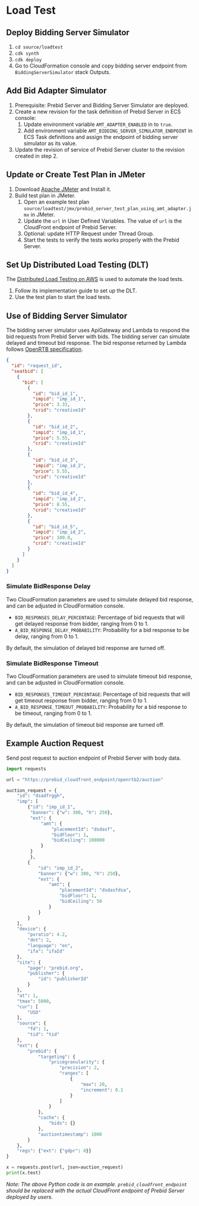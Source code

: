 # Load Test

## Deploy Bidding Server Simulator
1. `cd source/loadtest`
2. `cdk synth`
3. `cdk deploy`
4. Go to CloudFormation console and copy bidding server endpoint from `BiddingServerSimulator` stack Outputs.

## Add Bid Adapter Simulator
1. Prerequisite: Prebid Server and Bidding Server Simulator are deployed. 
2. Create a new revision for the task definition of Prebid Server in ECS console: 
   1. Update environment variable `AMT_ADAPTER_ENABLED` in  to `true`. 
   2. Add environment variable `AMT_BIDDING_SERVER_SIMULATOR_ENDPOINT` in ECS Task definitions and
      assign the endpoint of bidding server simulator as its value.
3. Update the revision of service of Prebid Server cluster to the revision created in step 2.

## Update or Create Test Plan in JMeter
1. Download [Apache JMeter](https://jmeter.apache.org/download_jmeter.cgi) and Install it.
2. Build test plan in JMeter. 
   1. Open an example test plan `source/loadtest/jmx/prebid_server_test_plan_using_amt_adapter.jmx` in JMeter. 
   2. Update the `url` in User Defined Variables. The value of `url` is the CloudFront endpoint of Prebid Server. 
   3. Optional: update HTTP Request under Thread Group. 
   4. Start the tests to verify the tests works properly with the Prebid Server.  

## Set Up Distributed Load Testing (DLT)
The [Distributed Load Testing on AWS](https://aws.amazon.com/solutions/implementations/distributed-load-testing-on-aws/) 
is used to automate the load tests. 
1. Follow its implementation guide to set up the DLT.
2. Use the test plan to start the load tests. 


## Use of Bidding Server Simulator
The bidding server simulator uses ApiGateway and Lambda to respond the bid requests from Prebid Server with bids.
The bidding server can simulate delayed and timeout bid response. 
The bid response returned by Lambda follows [OpenRTB specification](https://www.iab.com/wp-content/uploads/2016/03/OpenRTB-API-Specification-Version-2-5-FINAL.pdf#page=32).
```json
{
  "id": "request_id",
  "seatbid": [
    {
      "bid": [
        {
          "id": "bid_id_1",
          "impid": "imp_id_1",
          "price": 3.33,
          "crid": "creativeId"
        },
        {
          "id": "bid_id_2",
          "impid": "imp_id_1",
          "price": 5.55,
          "crid": "creativeId"
        },
        {
          "id": "bid_id_3",
          "impid": "imp_id_2",
          "price": 5.55,
          "crid": "creativeId"
        },
        {
          "id": "bid_id_4",
          "impid": "imp_id_2",
          "price": 8.55,
          "crid": "creativeId"
        },
        {
          "id": "bid_id_5",
          "impid": "imp_id_2",
          "price": 100.0,
          "crid": "creativeId"
        }
      ]
    }
  ]
}
```
### Simulate BidResponse Delay
Two CloudFormation parameters are used to simulate delayed bid response, and can be adjusted in CloudFormation console.
* `BID_RESPONSES_DELAY_PERCENTAGE`: Percentage of bid requests that will get delayed response from bidder, ranging from 0 to 1. 
* `A_BID_RESPONSE_DELAY_PROBABILITY`: Probability for a bid response to be delay, ranging from 0 to 1.

By default, the simulation of delayed bid response are turned off. 

### Simulate BidResponse Timeout
Two CloudFormation parameters are used to simulate timeout bid response, and can be adjusted in CloudFormation console.
* `BID_RESPONSES_TIMEOUT_PERCENTAGE`: Percentage of bid requests that will get timeout response from bidder, ranging from 0 to 1. 
* `A_BID_RESPONSE_TIMEOUT_PROBABILITY`: Probability for a bid response to be timeout, ranging from 0 to 1.

By default, the simulation of timeout bid response are turned off. 

## Example Auction Request
Send post request to auction endpoint of Prebid Server with body data. 
```python
import requests

url = "https://prebid_cloudfront_endpoint/openrtb2/auction"

auction_request = {
    "id": "dsadfrggh",
    "imp": [
        {"id": "imp_id_1",
         "banner": {"w": 300, "h": 250},
         "ext": {
             "amt": {
                 "placementId": "dsdasf",
                 "bidFloor": 1,
                 "bidCeiling": 100000
             }
         }
         },
        {
            "id": "imp_id_2",
            "banner": {"w": 300, "h": 250},
            "ext": {
                "amt": {
                    "placementId": "dsdasfdsa",
                    "bidFloor": 1,
                    "bidCeiling": 50
                }
            }
        }
    ],
    "device": {
        "pxratio": 4.2,
        "dnt": 2,
        "language": "en",
        "ifa": "ifaId"
    },
    "site": {
        "page": "prebid.org",
        "publisher": {
            "id": "publisherId"
        }
    },
    "at": 1,
    "tmax": 5000,
    "cur": [
        "USD"
    ],
    "source": {
        "fd": 1,
        "tid": "tid"
    },
    "ext": {
        "prebid": {
            "targeting": {
                "pricegranularity": {
                    "precision": 2,
                    "ranges": [
                        {
                            "max": 20,
                            "increment": 0.1
                        }
                    ]
                }
            },
            "cache": {
                "bids": {}
            },
            "auctiontimestamp": 1000
        }
    },
    "regs": {"ext": {"gdpr": 0}}
}

x = requests.post(url, json=auction_request)
print(x.text)
```
*Note: The above Python code is an example. `prebid_cloudfront_endpoint` should be replaced 
with the actual CloudFront endpoint of Prebid Server deployed by users.* 